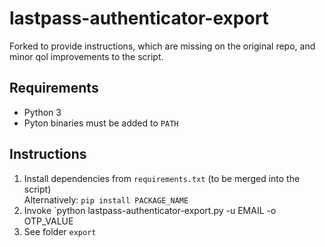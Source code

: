 # lastpass-authenticator-export
Forked to provide instructions, which are missing on the original repo, and minor qol improvements to the script.

## Requirements
- Python 3
- Pyton binaries must be added to `PATH`

## Instructions
1. Install dependencies from `requirements.txt` (to be merged into the script)  
  Alternatively: `pip install PACKAGE_NAME`
3. Invoke `python lastpass-authenticator-export.py -u EMAIL -o OTP_VALUE
4. See folder `export`
